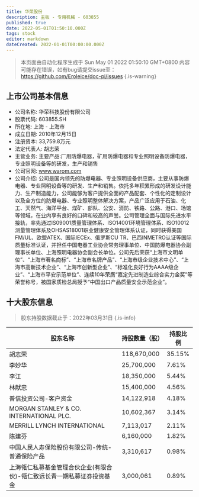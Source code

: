 ```yaml
---
title: 华荣股份
description: 主板 - 专用机械 - 603855
published: true
date: 2022-05-01T01:50:10.000Z
tags: stock
editor: markdown
dateCreated: 2022-01-01T00:00:00.000Z
---
```


> 本页面由自动化程序生成于 Sun May 01 2022 01:50:10 GMT+0800
> 内容可能存在错误，如有bug请提交issue至：https://github.com/Eroleice/doc-pi/issues
{.is-warning}

## 上市公司基本信息
- 公司名称: 华荣科技股份有限公司
- 股票代码: 603855.SH
- 所在地: 上海 - 上海市
- 成立日期: 2010年12月15日
- 注册资本: 33,759.8万元
- 法定代表人: 胡志荣
- 主营业务: 主要产品:厂用防爆电器，矿用防爆电器和专业照明设备防爆电器，专业照明设备等的研发，生产和销售
- 公司官网: www.warom.com
- 公司介绍: 公司是国内领先的防爆电器、专业照明设备供应商，主要从事防爆电器、专业照明设备等的研发、生产和销售。依托多年积累形成的研发设计能力、生产制造能力，公司能够为客户提供全面的产品配套、个性化的定制设计以及全方位的防爆电器、专业照明整体解决方案，产品广泛应用于石油、化工、天然气、海洋平台、煤矿、部队、公安、消防、铁路、公路、港口、场馆等领域，在业内享有良好的口碑和较高的声誉。公司管理全面与国际先进水平接轨，率先通过IS09001质量管理体系、ISO14001环境管理体系、ISO10012测量管理体系及OHSAS18001职业健康安全管理体系认证，同时获得美国FM/UL、欧盟ATEX、国际IECEx、俄罗斯CU TR、巴西INMETRO认证等国际质量标准认证，并担任中国电器工业协会常务理事单位、中国防爆电器协会副理事长单位、上海照明电器协会副会长单位。公司先后荣获“上海市文明单位”、“上海市著名商标”、“上海市名牌产品”、“上海市级企业技术中心”、“上海市高新技术企业”、“上海市创新型企业”、“标准化良好行为AAAA级企业”、“上海市平安示范单位”、连续10年荣膺“嘉定先进制造业综合实力金奖”等荣誉称号，被国家质检总局授予“中国出口产品质量安全示范企业”。


## 十大股东信息
> 股东持股数据截止于：2022年03月31日
{.is-info}

| 股东名称 | 持股数量（股） | 持股比例 |
| --- | --- | --- |
| 胡志荣 | 118,670,000 | 35.15% |
| 李妙华 | 25,700,000 | 7.61% |
| 李江 | 18,350,000 | 5.44% |
| 林献忠 | 15,400,000 | 4.56% |
| 普信投资公司-客户资金 | 14,122,918 | 4.18% |
| MORGAN STANLEY & CO. INTERNATIONAL PLC. | 10,602,367 | 3.14% |
| MERRILL LYNCH INTERNATIONAL | 7,113,017 | 2.11% |
| 陈建芬 | 6,160,000 | 1.82% |
| 中国人民人寿保险股份有限公司-传统-普通保险产品 | 3,310,617 | 0.98% |
| 上海瓴仁私募基金管理合伙企业(有限合伙)-瓴仁致远长青一期私募证券投资基金 | 3,000,061 | 0.89% |




